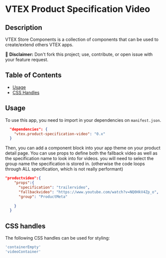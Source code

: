 # VTEX Product Specification Video

## Description

VTEX Store Components is a collection of components that can be used to create/extend others VTEX apps.

:loudspeaker: **Disclaimer:** Don't fork this project; use, contribute, or open issue with your feature request.

## Table of Contents

- [Usage](#usage)
- [CSS Handles](#css-handles)


## Usage

To use this app, you need to import in your dependencies on `manifest.json`.

```json
  "dependencies": {
    "vtex.product-specification-video": "0.x"
  }
```

Then, you can add a component block into your app theme on your product detail page. You can use props to define both the fallback video as well as the specification name to look into for videos.
you will need to select the group name the specification is stored in. (otherwise the code loops through ALL specification, which is not really performant)

```json
"productvideo":{
    "props":{
      "specification": "trailervideo",
      "fallbackvideo": "https://www.youtube.com/watch?v=NQ0HkV4Zp_o",
      "group": "ProductMeta"
      
    }
  }
```
## CSS handles
The following CSS handles can be used for styling:

```js
'containerEmpty'
'videoContainer'
```





